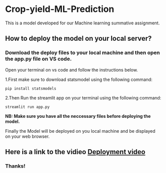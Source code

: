 # Crop-yield-ML-Prediction
This is a model developed for our Machine learning summative assignment.

## How to deploy the model on your local server?
   ### Download the deploy files to your local machine and then open the app.py file on VS code.
   Open your terminal on vs code and follow the instructions below.
   
   1.First make sure to download statsmodel using the following command:
   ```
   pip install statsmodels
   ```
   2.Then Run the streamlit app on your terminal using the following command:
```
streamlit run app.py
```

 **NB: Make sure you have all the neccessary files before deploying the model.**
 
 Finally the Model will be deployed on you local machine and be displayed on your web browser.
 
 
## Here is a link to the vidieo  [Deployment video](https://drive.google.com/drive/folders/1SA_tZRMyJor995cOw-N0XcnG_1f8Rpla?usp=sharing)
 
 ### Thanks!
